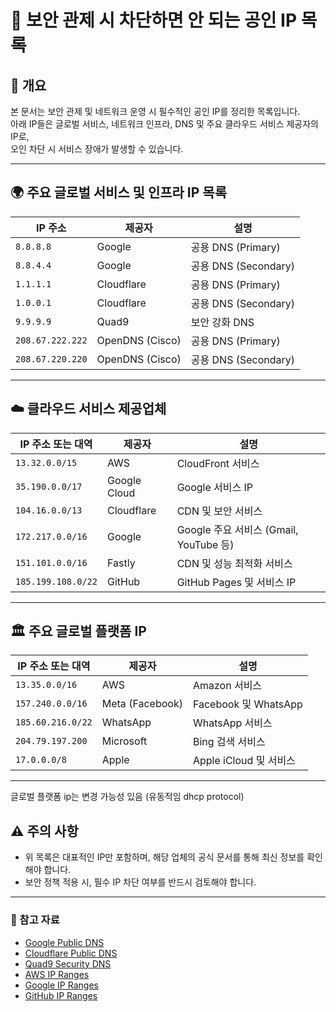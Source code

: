 # 🚀 보안 관제 시 차단하면 안 되는 공인 IP 목록

## 📌 개요
본 문서는 보안 관제 및 네트워크 운영 시 필수적인 공인 IP를 정리한 목록입니다.  
아래 IP들은 글로벌 서비스, 네트워크 인프라, DNS 및 주요 클라우드 서비스 제공자의 IP로,  
오인 차단 시 서비스 장애가 발생할 수 있습니다.

---

## 🌍 주요 글로벌 서비스 및 인프라 IP 목록

| IP 주소 | 제공자 | 설명 |
|---------|--------|------|
| `8.8.8.8` | Google | 공용 DNS (Primary) |
| `8.8.4.4` | Google | 공용 DNS (Secondary) |
| `1.1.1.1` | Cloudflare | 공용 DNS (Primary) |
| `1.0.0.1` | Cloudflare | 공용 DNS (Secondary) |
| `9.9.9.9` | Quad9 | 보안 강화 DNS |
| `208.67.222.222` | OpenDNS (Cisco) | 공용 DNS (Primary) |
| `208.67.220.220` | OpenDNS (Cisco) | 공용 DNS (Secondary) |

---

## ☁️ 클라우드 서비스 제공업체

| IP 주소 또는 대역 | 제공자 | 설명 |
|------------------|--------|------|
| `13.32.0.0/15` | AWS | CloudFront 서비스 |
| `35.190.0.0/17` | Google Cloud | Google 서비스 IP |
| `104.16.0.0/13` | Cloudflare | CDN 및 보안 서비스 |
| `172.217.0.0/16` | Google | Google 주요 서비스 (Gmail, YouTube 등) |
| `151.101.0.0/16` | Fastly | CDN 및 성능 최적화 서비스 |
| `185.199.108.0/22` | GitHub | GitHub Pages 및 서비스 IP |

---

## 🏛️ 주요 글로벌 플랫폼 IP

| IP 주소 또는 대역 | 제공자 | 설명 |
|------------------|--------|------|
| `13.35.0.0/16` | AWS | Amazon 서비스 |
| `157.240.0.0/16` | Meta (Facebook) | Facebook 및 WhatsApp |
| `185.60.216.0/22` | WhatsApp | WhatsApp 서비스 |
| `204.79.197.200` | Microsoft | Bing 검색 서비스 |
| `17.0.0.0/8` | Apple | Apple iCloud 및 서비스 |

---


글로벌 플랫폼 ip는 변경 가능성 있음 (유동적임 dhcp protocol)
## ⚠️ 주의 사항
- 위 목록은 대표적인 IP만 포함하며, 해당 업체의 공식 문서를 통해 최신 정보를 확인해야 합니다.
- 보안 정책 적용 시, 필수 IP 차단 여부를 반드시 검토해야 합니다.

---

### 📄 참고 자료
- [Google Public DNS](https://developers.google.com/speed/public-dns)
- [Cloudflare Public DNS](https://1.1.1.1/)
- [Quad9 Security DNS](https://www.quad9.net/)
- [AWS IP Ranges](https://docs.aws.amazon.com/general/latest/gr/aws-ip-ranges.html)
- [Google IP Ranges](https://support.google.com/a/answer/60764)
- [GitHub IP Ranges](https://api.github.com/meta)
